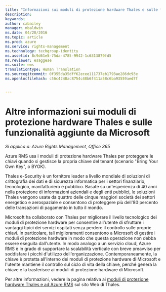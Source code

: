 ```yaml
---
title: "Informazioni sui moduli di protezione hardware Thales e sulle funzionalità aggiunte da Microsoft | Azure RMS"
description: 
keywords: 
author: cabailey
manager: mbaldwin
ms.date: 04/28/2016
ms.topic: article
ms.prod: azure
ms.service: rights-management
ms.technology: techgroup-identity
ms.assetid: 8c9d61e5-75da-4785-9942-1c6313879fd5
ms.reviewer: esaggese
ms.suite: ems
translationtype: Human Translation
ms.sourcegitcommit: 0f355da35dff62ecee111737eb1793ae286dc93e
ms.openlocfilehash: c56c4248ac8754c48b6f411a58c6ba93559aed7f


---
```


# Altre informazioni sui moduli di protezione hardware Thales e sulle funzionalità aggiunte da Microsoft

*Si applica a: Azure Rights Management, Office 365*

Azure RMS usa i moduli di protezione hardware Thales per proteggere le chiavi quando si gestisce la propria chiave del tenant (scenario "Bring Your Own Key", o BYOK).

Thales e-Security è un fornitore leader a livello mondiale di soluzioni di crittografia dei dati e di sicurezza informatica per i settori finanziario, tecnologico, manifatturiero e pubblico. Basate su un'esperienza di 40 anni nella protezione di informazioni aziendali e degli enti pubblici, le soluzioni Thales vengono usate da quattro delle cinque maggiori società dei settori energetico e aerospaziale e consentono di proteggere più dell'80 percento delle transazioni di pagamento in tutto il mondo.

Microsoft ha collaborato con Thales per migliorare il livello tecnologico dei moduli di protezione hardware per consentire all'utente di sfruttare i vantaggi tipici dei servizi ospitati senza perdere il controllo sulle proprie chiavi. In particolare, tali miglioramenti consentono a Microsoft di gestire i moduli di protezione hardware in modo che questa operazione non debba essere eseguita dall'utente. In modo analogo a un servizio cloud, Azure RMS è in grado di supportare la scalabilità verticale con breve preavviso per soddisfare i picchi d'utilizzo dell'organizzazione. Contemporaneamente, la chiave è protetta all'interno dei moduli di protezione hardware di Microsoft e l'utente mantiene il controllo sul ciclo di vita della chiave, perché genera la chiave e la trasferisce ai moduli di protezione hardware di Microsoft.

Per altre informazioni, vedere la pagina relativa ai [moduli di protezione hardware Thales e ad Azure RMS](http://www.thales-esecurity.com/msrms/cloud) sul sito Web di Thales.




<!--HONumber=Jul16_HO3-->


